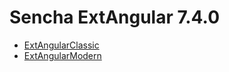# Sencha ExtAngular 7.4.0

- [ExtAngularClassic](https://github.com/sencha/ext-angular/blob/ext-angular-7.4.x/packages/ext-angular-classic/README.md)
- [ExtAngularModern](https://github.com/sencha/ext-angular/blob/ext-angular-7.4.x/packages/ext-angular-modern/README.md)


